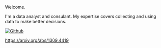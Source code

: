 <!---
AntonyRLee/AntonyRLee is a ✨ special ✨ repository because its `README.md` (this file) appears on your GitHub profile.
You can click the Preview link to take a look at your changes.
--->

Welcome. 

I'm a data analyst and consulant. My expertise covers collecting and using data to make better decisions. 

<p><a href="https://github.com/AntonyRLee" target="_blank"><img alt="Github" src="https://img.shields.io/badge/GitHub-%2312100E.svg?&style=for-the-badge&logo=Github&logoColor=white" /></a></p>

<p><a href="https://github.com/AntonyRLee" target="_blank"</a></p>

https://arxiv.org/abs/1309.4419
